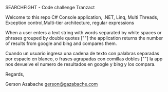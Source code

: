 SEARCHFIGHT - Code challenge Tranzact

Welcome to this repo
C# Console application, .NET, Linq, Multi Threads, Exception control,Multi-tier architecture, regular expressions

When a user enters a text string with words separated by white spaces or phrases grouped by double quotes [""] the application returns the number of results from google and bing and compares them.

Cuando un usuario ingresa una cadena de texto con palabras separadas por espacio en blanco, o frases agrupadas con comillas dobles [""] la app nos devuelve el numero de resultados en google y 
bing y los compara.

Regards,

Gerson Azabache
gerson@gazabache.com
